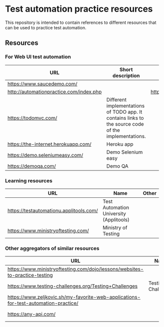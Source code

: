 # Test automation practice resources
This repository is intended to contain references to different resources that can be used to practice test automation.

## Resources
### For Web UI test automation

| URL | Short description | Source code |
| ---- | ---- | ---- |
| https://www.saucedemo.com/ | | |
| http://automationpractice.com/index.php | | https://github.com/StMarco89/automationpractice.com |
| https://todomvc.com/ | Different implementations of TODO app. It contains links to the source code of the implementations. | |
| https://the-internet.herokuapp.com/ | Heroku app | |
| https://demo.seleniumeasy.com/ | Demo Selenium easy | |
| https://demoqa.com/ | Demo QA | |

### Learning resources

| URL | Name | Other |
| ---- | ---- | ---- |
| https://testautomationu.applitools.com/ | Test Automation University (Applitools) |
| https://www.ministryoftesting.com/ | Ministry of Testing | |

### Other aggregators of similar resources

| URL | Name | Other |
| ---- | ---- | ---- |
| https://www.ministryoftesting.com/dojo/lessons/websites-to-practice-testing | | |
| https://www.testing-challenges.org/Testing+Challenges | Testing Challenges | |
| https://www.zeljkovic.sh/my-favorite-web-applications-for-test-automation-practice/ | | An article |
| https://any-api.com/ | | API resources |
